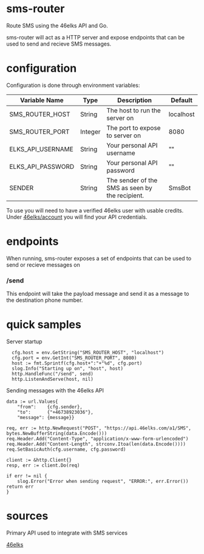 # sms-router

Route SMS using the 46elks API and Go. 

sms-router will act as a HTTP server and expose endpoints that can be used to send and recieve SMS messages.

# configuration

Configuration is done through environment variables:

| Variable Name  | Type | Description |  Default | 
| -------- | ------- | ------- |  ------- |
| SMS_ROUTER_HOST    | String   | The host to run the server on   | localhost | 
| SMS_ROUTER_PORT    | Integer  | The port to expose to server on | 8080 |
| ELKS_API_USERNAME  | String   | Your personal API username      | "" |
| ELKS_API_PASSWORD  | String   | Your personal API password      | "" |
| SENDER             | String   | The sender of the SMS as seen by the recipient. | SmsBot |

To use you will need to have a verified 46elks user with usable credits. Under [46elks/account](https://46elks.se/accountt) you will find your API credentials.

# endpoints

When running, sms-router exposes a set of endpoints that can be used to send or recieve messages on

### /send

This endpoint will take the payload message and send it as a message to the destination phone number. 

# quick samples

Server startup

```golang
  cfg.host = env.GetString("SMS_ROUTER_HOST", "localhost")
  cfg.port = env.GetInt("SMS_ROUTER_PORT", 8080)
  host := fmt.Sprintf(cfg.host+":"+"%d", cfg.port)
  slog.Info("Starting up on", "host", host)
  http.HandleFunc("/send", send)
  http.ListenAndServe(host, nil)
```

Sending messages with the 46elks API

```golang
data := url.Values{
    "from":    {cfg.sender},
    "to":      {"+46738923036"},
    "message": {message}}

req, err := http.NewRequest("POST", "https://api.46elks.com/a1/SMS", bytes.NewBufferString(data.Encode()))
req.Header.Add("Content-Type", "application/x-www-form-urlencoded")
req.Header.Add("Content-Length", strconv.Itoa(len(data.Encode())))
req.SetBasicAuth(cfg.username, cfg.password)

client := &http.Client{}
resp, err := client.Do(req)

if err != nil {
    slog.Error("Error when sending request", "ERROR:", err.Error())
return err
}
```

# sources

Primary API used to integrate with SMS services

[46elks](https://46elks.se/)
